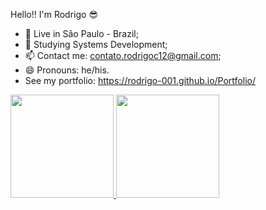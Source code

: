 Hello!! I'm Rodrigo 😎

- 📍  Live in São Paulo - Brazil;
- 🌱 Studying Systems Development;
- 📫 Contact me: contato.rodrigoc12@gmail.com;
- 😄 Pronouns: he/his.
- See my portfolio: https://rodrigo-001.github.io/Portfolio/

<div>
  <a href="https://github.com/Rodrigo-001">
  <img height="165em" src="https://github-readme-stats-sigma-five.vercel.app/api?username=Rodrigo-001&show_icons=true&include_all_commits=true&count_private=true&theme=dark" />
  <img height="165em" src="https://github-readme-stats-sigma-five.vercel.app/api/top-langs/?username=Rodrigo-001&layout=compact&langs_count=7&theme=dark" />
</div>
